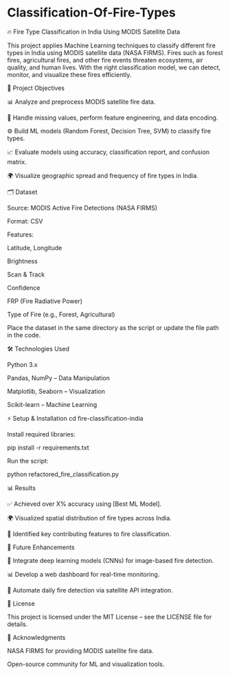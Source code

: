 # Classification-Of-Fire-Types
🔥 Fire Type Classification in India Using MODIS Satellite Data

This project applies Machine Learning techniques to classify different fire types in India using MODIS satellite data (NASA FIRMS).
Fires such as forest fires, agricultural fires, and other fire events threaten ecosystems, air quality, and human lives.
With the right classification model, we can detect, monitor, and visualize these fires efficiently.

📌 Project Objectives

📊 Analyze and preprocess MODIS satellite fire data.

🧹 Handle missing values, perform feature engineering, and data encoding.

⚙️ Build ML models (Random Forest, Decision Tree, SVM) to classify fire types.

📈 Evaluate models using accuracy, classification report, and confusion matrix.

🌍 Visualize geographic spread and frequency of fire types in India.

🗂️ Dataset

Source: MODIS Active Fire Detections (NASA FIRMS)

Format: CSV

Features:

Latitude, Longitude

Brightness

Scan & Track

Confidence

FRP (Fire Radiative Power)

Type of Fire (e.g., Forest, Agricultural)

Place the dataset in the same directory as the script or update the file path in the code.

🛠️ Technologies Used

Python 3.x

Pandas, NumPy – Data Manipulation

Matplotlib, Seaborn – Visualization

Scikit-learn – Machine Learning

⚡ Setup & Installation
cd fire-classification-india


Install required libraries:

pip install -r requirements.txt


Run the script:

python refactored_fire_classification.py

📊 Results

✅ Achieved over X% accuracy using [Best ML Model].

🌍 Visualized spatial distribution of fire types across India.

🔑 Identified key contributing features to fire classification.

🧠 Future Enhancements

🤖 Integrate deep learning models (CNNs) for image-based fire detection.

📊 Develop a web dashboard for real-time monitoring.

🔄 Automate daily fire detection via satellite API integration.

📜 License

This project is licensed under the MIT License – see the LICENSE file for details.

🙌 Acknowledgments

NASA FIRMS for providing MODIS satellite fire data.

Open-source community for ML and visualization tools.
